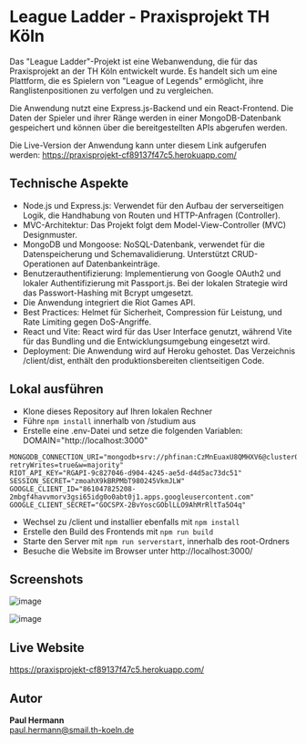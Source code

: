# League Ladder - Praxisprojekt TH Köln

Das "League Ladder"-Projekt ist eine Webanwendung, die für das Praxisprojekt an der TH Köln entwickelt wurde. Es handelt sich um eine Plattform, die es Spielern von "League of Legends" ermöglicht, ihre Ranglistenpositionen zu verfolgen und zu vergleichen.

Die Anwendung nutzt eine Express.js-Backend und ein React-Frontend. Die Daten der Spieler und ihrer Ränge werden in einer MongoDB-Datenbank gespeichert und können über die bereitgestellten APIs abgerufen werden.

Die Live-Version der Anwendung kann unter diesem Link aufgerufen werden: https://praxisprojekt-cf89137f47c5.herokuapp.com/

## Technische Aspekte
- Node.js und Express.js: Verwendet für den Aufbau der serverseitigen Logik, die Handhabung von Routen und HTTP-Anfragen (Controller).
- MVC-Architektur: Das Projekt folgt dem Model-View-Controller (MVC) Designmuster.
- MongoDB und Mongoose: NoSQL-Datenbank, verwendet für die Datenspeicherung und Schemavalidierung. Unterstützt CRUD-Operationen auf Datenbankeinträge.
- Benutzerauthentifizierung: Implementierung von Google OAuth2 und lokaler Authentifizierung mit Passport.js. Bei der lokalen Strategie wird das Passwort-Hashing mit Bcrypt umgesetzt.
- Die Anwendung integriert die Riot Games API.
- Best Practices: Helmet für Sicherheit, Compression für Leistung, und Rate Limiting gegen DoS-Angriffe.
- React und Vite: React wird für das User Interface genutzt, während Vite für das Bundling und die Entwicklungsumgebung eingesetzt wird.
- Deployment: Die Anwendung wird auf Heroku gehostet. Das Verzeichnis /client/dist, enthält den produktionsbereiten clientseitigen Code. 

## Lokal ausführen
- Klone dieses Repository auf Ihren lokalen Rechner
- Führe `npm install` innerhalb von /studium aus
- Erstelle eine .env-Datei und setze die folgenden Variablen: DOMAIN="http://localhost:3000"
```
MONGODB_CONNECTION_URI="mongodb+srv://phfinan:CzMnEuaxU8QMHXV6@cluster0.8zblxkd.mongodb.net/?retryWrites=true&w=majority"
RIOT_API_KEY="RGAPI-9c827046-d904-4245-ae5d-d4d5ac73dc51"
SESSION_SECRET="zmoahX9kBRPMbT980245VkmJLW"
GOOGLE_CLIENT_ID="861047825208-2mbgf4havvmorv3gsi65idg0o0abt0j1.apps.googleusercontent.com"
GOOGLE_CLIENT_SECRET="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"
```
- Wechsel zu /client und installier ebenfalls mit `npm install`
- Erstelle den Build des Frontends mit `npm run build`
- Starte den Server mit `npm run serverstart`, innerhalb des root-Ordners
- Besuche die Website im Browser unter http://localhost:3000/

## Screenshots
![image](https://github.com/Dallair220/studium/assets/93786532/748f6bdc-cc1d-41f1-8485-0c8860bc0cfe)

![image](https://github.com/Dallair220/studium/assets/93786532/b0d3eac4-c4ce-42ce-835f-d69fa4037092)

## Live Website
https://praxisprojekt-cf89137f47c5.herokuapp.com/

## Autor
**Paul Hermann**  
paul.hermann@smail.th-koeln.de
